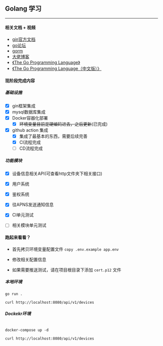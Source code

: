## Golang 学习
---
#### 相关文档 + 视频
+ [gin官方文档](https://gin-gonic.com/zh-cn/)
+ [go论坛](https://learnku.com/go)
+ [gorm](https://gorm.io/zh_CN/docs)
+ [大佬博客](https://liwenzhou.com/)
+ [《The Go Programming Language》](http://gopl.io/)
+ [《The Go Programming Language（中文版）》](https://books.studygolang.com/gopl-zh/)


#### 现阶段完成内容
##### 基础设施
- [x] gin框架集成
- [x] mysql数据库集成
- [x] Docker容器化部署
  - [x] ~~环境变量目前是硬编码进去，之后更新~~(已完成)
- [x] github action 集成
  - [X] 集成了最基本的东西，需要后续完善
  - [X] CI流程完成
  - [ ] CD流程完成

##### 功能模块
- [x] 设备信息相关API(可查看http文件夹下相关接口)
- [x] 用户系统
- [x] 鉴权系统
- [x] 往APNS发送通知信息
- [x] CI单元测试
- [ ] 相关模块单元测试



#### 跑起来看看？

+ 首先拷贝环境变量配置文件 `copy .env.example app.env`

+ 修改相关配置信息

+ 如果需要推送测试，请在项目根目录下添加 `cert.p12` 文件

##### 本地环境
```shell
go run .

curl http://localhost:8080/api/v1/devices
```


##### Dockekr环境
```shell

docker-compose up -d

curl http://localhost:8080/api/v1/devices
```
